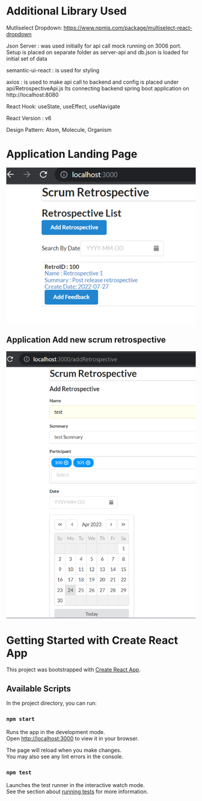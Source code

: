 # Additional Library Used
Mutliselect Dropdown: https://www.npmjs.com/package/multiselect-react-dropdown

Json Server : was used initially for api call mock running on 3006 port. Setup is placed on separate folder as server-api and db.json is loaded for initial set of data

semantic-ui-react : is used for styling

axios : is used to make api call to backend and config is placed under api/RetrospectiveApi.js
Its connecting backend spring boot application on http://localhost:8080

React Hook: useState, useEffect, useNavigate

React Version : v6 

Design Pattern: Atom, Molecule, Organism

# Application Landing Page
![img.png](img.png)

## Application Add new scrum retrospective
![img_1.png](img_1.png)

# Getting Started with Create React App

This project was bootstrapped with [Create React App](https://github.com/facebook/create-react-app).

## Available Scripts

In the project directory, you can run:

### `npm start`

Runs the app in the development mode.\
Open [http://localhost:3000](http://localhost:3000) to view it in your browser.

The page will reload when you make changes.\
You may also see any lint errors in the console.

### `npm test`

Launches the test runner in the interactive watch mode.\
See the section about [running tests](https://facebook.github.io/create-react-app/docs/running-tests) for more information.
